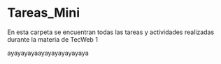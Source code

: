 Tareas_Mini
===========

En esta carpeta se encuentran todas las tareas y actividades realizadas durante la materia de TecWeb 1

ayayayayaayayayayayayaya
